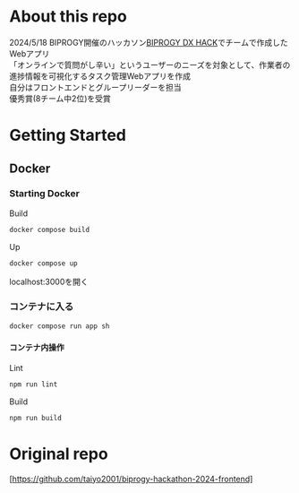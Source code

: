 # About this repo
2024/5/18 BIPROGY開催のハッカソン[BIPROGY DX HACK](https://www.biprogy.com/recruit/hackathon/index_hackason.html)でチームで作成したWebアプリ  
「オンラインで質問がし辛い」というユーザーのニーズを対象として、作業者の進捗情報を可視化するタスク管理Webアプリを作成  
自分はフロントエンドとグループリーダーを担当  
優秀賞(8チーム中2位)を受賞  

# Getting Started

## Docker

### Starting Docker

Build
```bash
docker compose build
```

Up
```bash
docker compose up
```

localhost:3000を開く

### コンテナに入る
```bash
docker compose run app sh
```

#### コンテナ内操作
Lint
```bash
npm run lint
```

Build
```bash
npm run build
```

# Original repo
[https://github.com/taiyo2001/biprogy-hackathon-2024-frontend]